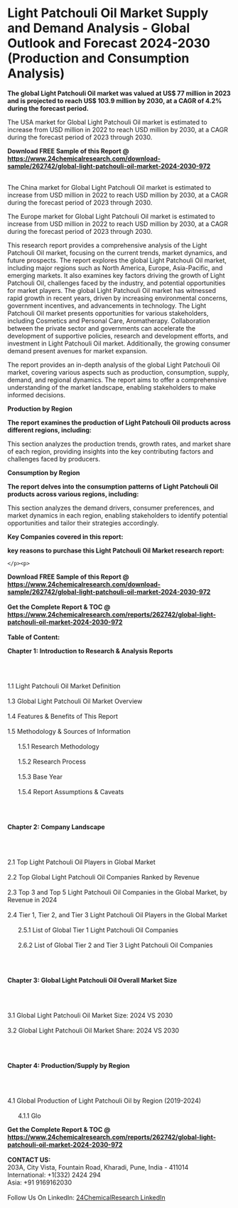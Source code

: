 <h1>Light Patchouli Oil Market Supply and Demand Analysis - Global Outlook and Forecast 2024-2030 (Production and Consumption Analysis)</h1><p><strong>The global Light Patchouli Oil market was valued at US$ 77 million in 2023 and is projected to reach US$ 103.9 million by 2030, at a CAGR of 4.2% during the forecast period.</strong></p><p>
</p><p>The USA market for Global Light Patchouli Oil market is estimated to increase from USD million in 2022 to reach USD million by 2030, at a CAGR during the forecast period of 2023 through 2030.</p><div><b>Download FREE Sample of this Report @ 
            <a href="https://www.24chemicalresearch.com/download-sample/262742/global-light-patchouli-oil-market-2024-2030-972">
            https://www.24chemicalresearch.com/download-sample/262742/global-light-patchouli-oil-market-2024-2030-972</a></b></div><br><p>
</p><p>The China market for Global Light Patchouli Oil market is estimated to increase from USD million in 2022 to reach USD million by 2030, at a CAGR during the forecast period of 2023 through 2030.</p><p>
</p><p>The Europe market for Global Light Patchouli Oil market is estimated to increase from USD million in 2022 to reach USD million by 2030, at a CAGR during the forecast period of 2023 through 2030.</p><p>
</p><p>This research report provides a comprehensive analysis of the Light Patchouli Oil market, focusing on the current trends, market dynamics, and future prospects. The report explores the global Light Patchouli Oil market, including major regions such as North America, Europe, Asia-Pacific, and emerging markets. It also examines key factors driving the growth of Light Patchouli Oil, challenges faced by the industry, and potential opportunities for market players. The global Light Patchouli Oil market has witnessed rapid growth in recent years, driven by increasing environmental concerns, government incentives, and advancements in technology. The Light Patchouli Oil market presents opportunities for various stakeholders, including Cosmetics and Personal Care, Aromatherapy. Collaboration between the private sector and governments can accelerate the development of supportive policies, research and development efforts, and investment in Light Patchouli Oil market. Additionally, the growing consumer demand present avenues for market expansion.</p><p>
</p><p>The report provides an in-depth analysis of the global Light Patchouli Oil market, covering various aspects such as production, consumption, supply, demand, and regional dynamics. The report aims to offer a comprehensive understanding of the market landscape, enabling stakeholders to make informed decisions.</p><p>
</p><p><strong>Production by Region</strong></p><p>
</p><p><strong>The report examines the production of Light Patchouli Oil products across different regions, including:</strong></p><p>
</p><p>
</p><p>This section analyzes the production trends, growth rates, and market share of each region, providing insights into the key contributing factors and challenges faced by producers.</p><p>
</p><p><strong>Consumption by Region</strong></p><p>
</p><p><strong>The report delves into the consumption patterns of Light Patchouli Oil products across various regions, including:</strong></p><p>
</p><p>
</p><p>This section analyzes the demand drivers, consumer preferences, and market dynamics in each region, enabling stakeholders to identify potential opportunities and tailor their strategies accordingly.</p><p>
<strong>Key Companies covered in this report:</strong></p><p>
</p><p>
</p><p><strong>key reasons to purchase this Light Patchouli Oil Market research report:</strong></p><p>

	</p><p>

</p><div><b>Download FREE Sample of this Report @ 
            <a href="https://www.24chemicalresearch.com/download-sample/262742/global-light-patchouli-oil-market-2024-2030-972">
            https://www.24chemicalresearch.com/download-sample/262742/global-light-patchouli-oil-market-2024-2030-972</a></b></div><br><div><b>Get the Complete Report & TOC @ 
            <a href="https://www.24chemicalresearch.com/reports/262742/global-light-patchouli-oil-market-2024-2030-972">
            https://www.24chemicalresearch.com/reports/262742/global-light-patchouli-oil-market-2024-2030-972</a></b></div><br>
            <b>Table of Content:</b><p><p><strong>Chapter 1: Introduction to Research &amp; Analysis Reports</strong></p><br />
<br />
<p>1.1 Light Patchouli Oil Market Definition<br /><br />
1.3 Global Light Patchouli Oil Market Overview<br /><br />
1.4 Features &amp; Benefits of This Report<br /><br />
1.5 Methodology &amp; Sources of Information<br /><br />
&nbsp;&nbsp;&nbsp;&nbsp;&nbsp; 1.5.1 Research Methodology<br /><br />
&nbsp;&nbsp;&nbsp;&nbsp;&nbsp; 1.5.2 Research Process<br /><br />
&nbsp;&nbsp;&nbsp;&nbsp;&nbsp; 1.5.3 Base Year<br /><br />
&nbsp;&nbsp;&nbsp;&nbsp;&nbsp; 1.5.4 Report Assumptions &amp; Caveats</p><br />
<br />
<p><strong>Chapter 2: Company Landscape</strong></p><br />
<br />
<p>2.1 Top Light Patchouli Oil Players in Global Market<br /><br />
2.2 Top Global Light Patchouli Oil Companies Ranked by Revenue<br /><br />
2.3 Top 3 and Top 5 Light Patchouli Oil Companies in the Global Market, by Revenue in 2024<br /><br />
2.4 Tier 1, Tier 2, and Tier 3 Light Patchouli Oil Players in the Global Market<br /><br />
&nbsp;&nbsp;&nbsp;&nbsp;&nbsp; 2.5.1 List of Global Tier 1 Light Patchouli Oil Companies<br /><br />
&nbsp;&nbsp;&nbsp;&nbsp;&nbsp; 2.6.2 List of Global Tier 2 and Tier 3 Light Patchouli Oil Companies</p><br />
<br />
<p><strong>Chapter 3: Global Light Patchouli Oil Overall Market Size</strong></p><br />
<br />
<p>3.1 Global Light Patchouli Oil Market Size: 2024 VS 2030<br /><br />
3.2 Global Light Patchouli Oil Market Share: 2024 VS 2030</p><br />
<br />
<p><strong>Chapter 4: Production/Supply by Region</strong></p><br />
<br />
<p>4.1 Global Production of Light Patchouli Oil by Region (2019-2024)<br /><br />
&nbsp;&nbsp;&nbsp;&nbsp;&nbsp; 4.1.1 Glo</p><div><b>Get the Complete Report & TOC @ 
            <a href="https://www.24chemicalresearch.com/reports/262742/global-light-patchouli-oil-market-2024-2030-972">
            https://www.24chemicalresearch.com/reports/262742/global-light-patchouli-oil-market-2024-2030-972</a></b></div><br><b>CONTACT US:</b><br>
            203A, City Vista, Fountain Road, Kharadi, Pune, India - 411014<br>
            International: +1(332) 2424 294<br>
            Asia: +91 9169162030 <br><br>
            Follow Us On LinkedIn: <a href="https://www.linkedin.com/company/24chemicalresearch/">24ChemicalResearch LinkedIn</a>